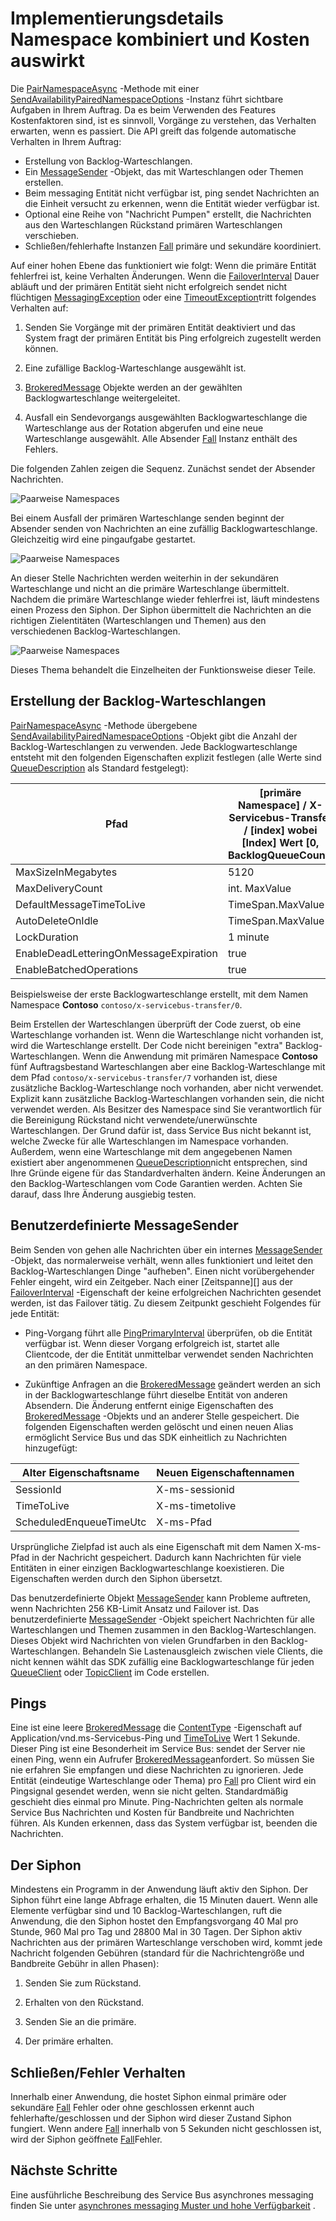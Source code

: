 <properties 
    pageTitle="Service Bus verbunden Namespaces | Microsoft Azure"
    description="Implementierungsdetails gepaarten Namespace und Kosten"
    services="service-bus"
    documentationCenter="na"
    authors="sethmanheim"
    manager="timlt"
    editor="" /> 
<tags 
    ms.service="service-bus"
    ms.devlang="na"
    ms.topic="article"
    ms.tgt_pltfrm="na"
    ms.workload="na"
    ms.date="10/04/2016"
    ms.author="sethm" />

# <a name="paired-namespace-implementation-details-and-cost-implications"></a>Implementierungsdetails Namespace kombiniert und Kosten auswirkt

Die [PairNamespaceAsync][] -Methode mit einer [SendAvailabilityPairedNamespaceOptions][] -Instanz führt sichtbare Aufgaben in Ihrem Auftrag. Da es beim Verwenden des Features Kostenfaktoren sind, ist es sinnvoll, Vorgänge zu verstehen, das Verhalten erwarten, wenn es passiert. Die API greift das folgende automatische Verhalten in Ihrem Auftrag:

-   Erstellung von Backlog-Warteschlangen.
-   Ein [MessageSender][] -Objekt, das mit Warteschlangen oder Themen erstellen.
-   Beim messaging Entität nicht verfügbar ist, ping sendet Nachrichten an die Einheit versucht zu erkennen, wenn die Entität wieder verfügbar ist.
-   Optional eine Reihe von "Nachricht Pumpen" erstellt, die Nachrichten aus den Warteschlangen Rückstand primären Warteschlangen verschieben.
-   Schließen/fehlerhafte Instanzen [Fall][] primäre und sekundäre koordiniert.

Auf einer hohen Ebene das funktioniert wie folgt: Wenn die primäre Entität fehlerfrei ist, keine Verhalten Änderungen. Wenn die [FailoverInterval][] Dauer abläuft und der primären Entität sieht nicht erfolgreich sendet nicht flüchtigen [MessagingException][] oder eine [TimeoutException][]tritt folgendes Verhalten auf:

1.  Senden Sie Vorgänge mit der primären Entität deaktiviert und das System fragt der primären Entität bis Ping erfolgreich zugestellt werden können.

2.  Eine zufällige Backlog-Warteschlange ausgewählt ist.

3.  [BrokeredMessage][] Objekte werden an der gewählten Backlogwarteschlange weitergeleitet.

1.  Ausfall ein Sendevorgangs ausgewählten Backlogwarteschlange die Warteschlange aus der Rotation abgerufen und eine neue Warteschlange ausgewählt. Alle Absender [Fall][] Instanz enthält des Fehlers.

Die folgenden Zahlen zeigen die Sequenz. Zunächst sendet der Absender Nachrichten.

![Paarweise Namespaces][0]

Bei einem Ausfall der primären Warteschlange senden beginnt der Absender senden von Nachrichten an eine zufällig Backlogwarteschlange. Gleichzeitig wird eine pingaufgabe gestartet.

![Paarweise Namespaces][1]

An dieser Stelle Nachrichten werden weiterhin in der sekundären Warteschlange und nicht an die primäre Warteschlange übermittelt. Nachdem die primäre Warteschlange wieder fehlerfrei ist, läuft mindestens einen Prozess den Siphon. Der Siphon übermittelt die Nachrichten an die richtigen Zielentitäten (Warteschlangen und Themen) aus den verschiedenen Backlog-Warteschlangen.

![Paarweise Namespaces][2]

Dieses Thema behandelt die Einzelheiten der Funktionsweise dieser Teile.

## <a name="creation-of-backlog-queues"></a>Erstellung der Backlog-Warteschlangen

[PairNamespaceAsync][] -Methode übergebene [SendAvailabilityPairedNamespaceOptions][] -Objekt gibt die Anzahl der Backlog-Warteschlangen zu verwenden. Jede Backlogwarteschlange entsteht mit den folgenden Eigenschaften explizit festlegen (alle Werte sind [QueueDescription][] als Standard festgelegt):

| Pfad                                   | [primäre Namespace] / X-Servicebus-Transfer / [index] wobei [Index] Wert [0, BacklogQueueCount) |
|----------------------------------------|------------------------------------------------------------------------------------------------------|
| MaxSizeInMegabytes                     | 5120                                                                                                 |
| MaxDeliveryCount                       | int. MaxValue                                                                                         |
| DefaultMessageTimeToLive               | TimeSpan.MaxValue                                                                                    |
| AutoDeleteOnIdle                       | TimeSpan.MaxValue                                                                                    |
| LockDuration                           | 1 minute                                                                                             |
| EnableDeadLetteringOnMessageExpiration | true                                                                                                 |
| EnableBatchedOperations                | true                                                                                                 |

Beispielsweise der erste Backlogwarteschlange erstellt, mit dem Namen Namespace **Contoso** `contoso/x-servicebus-transfer/0`.

Beim Erstellen der Warteschlangen überprüft der Code zuerst, ob eine Warteschlange vorhanden ist. Wenn die Warteschlange nicht vorhanden ist, wird die Warteschlange erstellt. Der Code nicht bereinigen "extra" Backlog-Warteschlangen. Wenn die Anwendung mit primären Namespace **Contoso** fünf Auftragsbestand Warteschlangen aber eine Backlog-Warteschlange mit dem Pfad `contoso/x-servicebus-transfer/7` vorhanden ist, diese zusätzliche Backlog-Warteschlange noch vorhanden, aber nicht verwendet. Explizit kann zusätzliche Backlog-Warteschlangen vorhanden sein, die nicht verwendet werden. Als Besitzer des Namespace sind Sie verantwortlich für die Bereinigung Rückstand nicht verwendete/unerwünschte Warteschlangen. Der Grund dafür ist, dass Service Bus nicht bekannt ist, welche Zwecke für alle Warteschlangen im Namespace vorhanden. Außerdem, wenn eine Warteschlange mit dem angegebenen Namen existiert aber angenommenen [QueueDescription][]nicht entsprechen, sind Ihre Gründe eigene für das Standardverhalten ändern. Keine Änderungen an den Backlog-Warteschlangen vom Code Garantien werden. Achten Sie darauf, dass Ihre Änderung ausgiebig testen.

## <a name="custom-messagesender"></a>Benutzerdefinierte MessageSender

Beim Senden von gehen alle Nachrichten über ein internes [MessageSender][] -Objekt, das normalerweise verhält, wenn alles funktioniert und leitet den Backlog-Warteschlangen Dinge "aufheben". Einen nicht vorübergehender Fehler eingeht, wird ein Zeitgeber. Nach einer [Zeitspanne][] aus der [FailoverInterval][] -Eigenschaft der keine erfolgreichen Nachrichten gesendet werden, ist das Failover tätig. Zu diesem Zeitpunkt geschieht Folgendes für jede Entität:

- Ping-Vorgang führt alle [PingPrimaryInterval][] überprüfen, ob die Entität verfügbar ist. Wenn dieser Vorgang erfolgreich ist, startet alle Clientcode, der die Entität unmittelbar verwendet senden Nachrichten an den primären Namespace.

- Zukünftige Anfragen an die [BrokeredMessage][] geändert werden an sich in der Backlogwarteschlange führt dieselbe Entität von anderen Absendern. Die Änderung entfernt einige Eigenschaften des [BrokeredMessage][] -Objekts und an anderer Stelle gespeichert. Die folgenden Eigenschaften werden gelöscht und einen neuen Alias ermöglicht Service Bus und das SDK einheitlich zu Nachrichten hinzugefügt:

| Alter Eigenschaftsname       | Neuen Eigenschaftennamen |
|-------------------------|-------------------|
| SessionId               | X-ms-sessionid    |
| TimeToLive              | X-ms-timetolive   |
| ScheduledEnqueueTimeUtc | X-ms-Pfad         |

Ursprüngliche Zielpfad ist auch als eine Eigenschaft mit dem Namen X-ms-Pfad in der Nachricht gespeichert. Dadurch kann Nachrichten für viele Entitäten in einer einzigen Backlogwarteschlange koexistieren. Die Eigenschaften werden durch den Siphon übersetzt.

Das benutzerdefinierte Objekt [MessageSender][] kann Probleme auftreten, wenn Nachrichten 256 KB-Limit Ansatz und Failover ist. Das benutzerdefinierte [MessageSender][] -Objekt speichert Nachrichten für alle Warteschlangen und Themen zusammen in den Backlog-Warteschlangen. Dieses Objekt wird Nachrichten von vielen Grundfarben in den Backlog-Warteschlangen. Behandeln Sie Lastenausgleich zwischen viele Clients, die nicht kennen wählt das SDK zufällig eine Backlogwarteschlange für jeden [QueueClient][] oder [TopicClient][] im Code erstellen.

## <a name="pings"></a>Pings

Eine ist eine leere [BrokeredMessage][] die [ContentType][] -Eigenschaft auf Application/vnd.ms-Servicebus-Ping und [TimeToLive][] Wert 1 Sekunde. Dieser Ping ist eine Besonderheit im Service Bus: sendet der Server nie einen Ping, wenn ein Aufrufer [BrokeredMessage][]anfordert. So müssen Sie nie erfahren Sie empfangen und diese Nachrichten zu ignorieren. Jede Entität (eindeutige Warteschlange oder Thema) pro [Fall][] pro Client wird ein Pingsignal gesendet werden, wenn sie nicht gelten. Standardmäßig geschieht dies einmal pro Minute. Ping-Nachrichten gelten als normale Service Bus Nachrichten und Kosten für Bandbreite und Nachrichten führen. Als Kunden erkennen, dass das System verfügbar ist, beenden die Nachrichten.

## <a name="the-syphon"></a>Der Siphon

Mindestens ein Programm in der Anwendung läuft aktiv den Siphon. Der Siphon führt eine lange Abfrage erhalten, die 15 Minuten dauert. Wenn alle Elemente verfügbar sind und 10 Backlog-Warteschlangen, ruft die Anwendung, die den Siphon hostet den Empfangsvorgang 40 Mal pro Stunde, 960 Mal pro Tag und 28800 Mal in 30 Tagen. Der Siphon aktiv Nachrichten aus der primären Warteschlange verschoben wird, kommt jede Nachricht folgenden Gebühren (standard für die Nachrichtengröße und Bandbreite Gebühr in allen Phasen):

1.  Senden Sie zum Rückstand.

2.  Erhalten von den Rückstand.

3.  Senden Sie an die primäre.

4.  Der primäre erhalten.

## <a name="closefault-behavior"></a>Schließen/Fehler Verhalten

Innerhalb einer Anwendung, die hostet Siphon einmal primäre oder sekundäre [Fall][] Fehler oder ohne geschlossen erkennt auch fehlerhafte/geschlossen und der Siphon wird dieser Zustand Siphon fungiert. Wenn andere [Fall][] innerhalb von 5 Sekunden nicht geschlossen ist, wird der Siphon geöffnete [Fall][]Fehler.

## <a name="next-steps"></a>Nächste Schritte

Eine ausführliche Beschreibung des Service Bus asynchrones messaging finden Sie unter [asynchrones messaging Muster und hohe Verfügbarkeit][] . 

  [PairNamespaceAsync]: https://msdn.microsoft.com/library/azure/microsoft.servicebus.messaging.messagingfactory.pairnamespaceasync.aspx
  [SendAvailabilityPairedNamespaceOptions]: https://msdn.microsoft.com/library/azure/microsoft.servicebus.messaging.sendavailabilitypairednamespaceoptions.aspx
  [MessageSender]: https://msdn.microsoft.com/library/azure/microsoft.servicebus.messaging.messagesender.aspx
  [Fall]: https://msdn.microsoft.com/library/azure/microsoft.servicebus.messaging.messagingfactory.aspx
  [FailoverInterval]: https://msdn.microsoft.com/library/azure/microsoft.servicebus.messaging.pairednamespaceoptions.failoverinterval.aspx
  [MessagingException]: https://msdn.microsoft.com/library/azure/microsoft.servicebus.messaging.messagingexception.aspx
  [TimeoutException]: https://msdn.microsoft.com/library/azure/system.timeoutexception.aspx
  [BrokeredMessage]: https://msdn.microsoft.com/library/azure/microsoft.servicebus.messaging.brokeredmessage.aspx
  [QueueDescription]: https://msdn.microsoft.com/library/azure/microsoft.servicebus.messaging.queuedescription.aspx
  [TimeSpan]: https://msdn.microsoft.com/library/azure/system.timespan.aspx
  [PingPrimaryInterval]: https://msdn.microsoft.com/library/azure/microsoft.servicebus.messaging.sendavailabilitypairednamespaceoptions.pingprimaryinterval.aspx
  [QueueClient]: https://msdn.microsoft.com/library/azure/microsoft.servicebus.messaging.queueclient.aspx
  [TopicClient]: https://msdn.microsoft.com/library/azure/microsoft.servicebus.messaging.topicclient.aspx
  [ContentType]: https://msdn.microsoft.com/library/azure/microsoft.servicebus.messaging.brokeredmessage.contenttype.aspx
  [TimeToLive]: https://msdn.microsoft.com/library/azure/microsoft.servicebus.messaging.brokeredmessage.timetolive.aspx
  [Asynchrones messaging Muster und hohe Verfügbarkeit]: service-bus-async-messaging.md
  [0]: ./media/service-bus-paired-namespaces/IC673405.png
  [1]: ./media/service-bus-paired-namespaces/IC673406.png
  [2]: ./media/service-bus-paired-namespaces/IC673407.png
